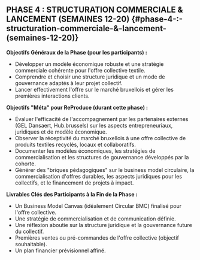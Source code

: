 ## PHASE 4 : STRUCTURATION COMMERCIALE & LANCEMENT (SEMAINES 12-20) {#phase-4-:-structuration-commerciale-&-lancement-(semaines-12-20)}

**Objectifs Généraux de la Phase (pour les participants) :**

* Développer un modèle économique robuste et une stratégie commerciale cohérente pour l'offre collective textile.  
* Comprendre et choisir une structure juridique et un mode de gouvernance adaptés à leur projet collectif.  
* Lancer effectivement l'offre sur le marché bruxellois et gérer les premières interactions clients.

**Objectifs "Méta" pour ReProduce (durant cette phase) :**

* Évaluer l'efficacité de l'accompagnement par les partenaires externes (GEL Dansaert, Hub.brussels) sur les aspects entrepreneuriaux, juridiques et de modèle économique.  
* Observer la réceptivité du marché bruxellois à une offre collective de produits textiles recyclés, locaux et collaboratifs.  
* Documenter les modèles économiques, les stratégies de commercialisation et les structures de gouvernance développés par la cohorte.  
* Générer des "briques pédagogiques" sur le business model circulaire, la commercialisation d'offres durables, les aspects juridiques pour les collectifs, et le financement de projets à impact.

**Livrables Clés des Participants à la Fin de la Phase :**

* Un Business Model Canvas (idéalement Circular BMC) finalisé pour l'offre collective.  
* Une stratégie de commercialisation et de communication définie.  
* Une réflexion aboutie sur la structure juridique et la gouvernance future du collectif.  
* Premières ventes ou pré-commandes de l'offre collective (objectif souhaitable).  
* Un plan financier prévisionnel affiné.
